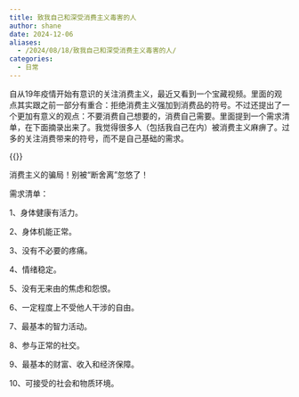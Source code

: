 ```yaml
---
title: 致我自己和深受消费主义毒害的人
author: shane
date: 2024-12-06
aliases:
  - /2024/08/18/致我自己和深受消费主义毒害的人/
categories:
  - 日常
---
```

自从19年疫情开始有意识的关注消费主义，最近又看到一个宝藏视频。里面的观点其实跟之前一部分有重合：拒绝消费主义强加到消费品的符号。不过还提出了一个更加有意义的观点：不要消费自己想要的，消费自己需要。里面提到一个需求清单，在下面摘录出来了。我觉得很多人（包括我自己在内）被消费主义麻痹了。过多的关注消费带来的符号，而不是自己基础的需求。

{{<bilibili BV1ht4y1K7UU>}}

消费主义的骗局！别被“断舍离”忽悠了！

  
需求清单：  
  
1、身体健康有活力。  
  
2、身体机能正常。  
  
3、没有不必要的疼痛。  
  
4、情绪稳定。  
  
5、没有无来由的焦虑和怨恨。  
  
6、一定程度上不受他人干涉的自由。  
  
7、最基本的智力活动。  
  
8、参与正常的社交。  
  
9、最基本的财富、收入和经济保障。  
  
10、可接受的社会和物质环境。  